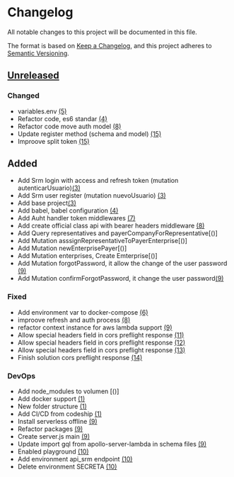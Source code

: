 # Changelog
All notable changes to this project will be documented in this file.

The format is based on [Keep a Changelog](https://keepachangelog.com/en/1.0.0/),
and this project adheres to [Semantic Versioning](https://semver.org/spec/v2.0.0.html).

## [Unreleased]

### Changed
- variables.env [(5)]
- Refactor code, es6 standar [(4)]
- Refactor code move auth model [(8)]
- Update register method (schema and model) [(15)]
- Improove split token [(15)] 

## Added
- Add Srm login with access and refresh token (mutation autenticarUsuario)[(3)]
- Add Srm user register (mutation nuevoUsuario) [(3)]
- Add base project[(3)]
- Add babel, babel configuration [(4)]
- Add Auht handler token middlewares [(7)]
- Add create official class api with bearer headers middleware [(8)]
- Add Query representatives and payerCompanyForRepresentative[()]
- Add Mutation asssignRepresentativeToPayerEnterprise[()]
- Add Mutation newEnterprisePayer[()]
- Add Mutation enterprises, Create Emterprise[()]
- Add Mutation forgotPassword, it allow the change of the user password [(9)]
- Add Mutation confirmForgotPassword, it change the user password[(9)]

### Fixed
- Add environment var to docker-compose [(6)]
- improove refresh and auth process [(8)]
- refactor context instance for aws lambda support [(9)]
- Allow special headers field in cors preflight response [(11)]
- Allow special headers field in cors preflight response [(12)]
- Allow special headers field in cors preflight response [(13)]
- Finish solution cors preflight response [(14)]

### DevOps
- Add node_modules to volumen [()]
- Add docker support [(1)]
- New folder structure [(1)]
- Add CI/CD from codeship [(1)]
- Install serverless offline [(9)]
- Refactor packages [(9)]
- Create server.js main [(9)]
- Update import gql from apollo-server-lambda in schema files [(9)]
- Enabled playground [(10)]
- Add environment api_srm endpoint [(10)]
- Delete environment SECRETA [(10)]

[Unreleased]: https://bitbucket.org/cumplo/srm-apollo-server/branches/compare/devel..#diff

[(1)]: https://bitbucket.org/cumplo/srm-apollo-server/pull-requests/1/
[(3)]: https://bitbucket.org/cumplo/srm-apollo-server/pull-requests/3/
[(4)]: https://bitbucket.org/cumplo/srm-apollo-server/pull-requests/4/
[(5)]: https://bitbucket.org/cumplo/srm-apollo-server/pull-requests/5/
[(6)]: https://bitbucket.org/cumplo/srm-apollo-server/pull-requests/6/
[(7)]: https://bitbucket.org/cumplo/srm-apollo-server/pull-requests/7/
[(8)]: https://bitbucket.org/cumplo/srm-apollo-server/pull-requests/8/
[(9)]: https://bitbucket.org/cumplo/srm-apollo-server/pull-requests/9/
[(10)]: https://bitbucket.org/cumplo/srm-apollo-server/pull-requests/10/
[(11)]: https://bitbucket.org/cumplo/srm-apollo-server/pull-requests/11/
[(12)]: https://bitbucket.org/cumplo/srm-apollo-server/pull-requests/12/
[(13)]: https://bitbucket.org/cumplo/srm-apollo-server/pull-requests/13/
[(14)]: https://bitbucket.org/cumplo/srm-apollo-server/pull-requests/14/
[(15)]: https://bitbucket.org/cumplo/srm-apollo-server/pull-requests/15/
